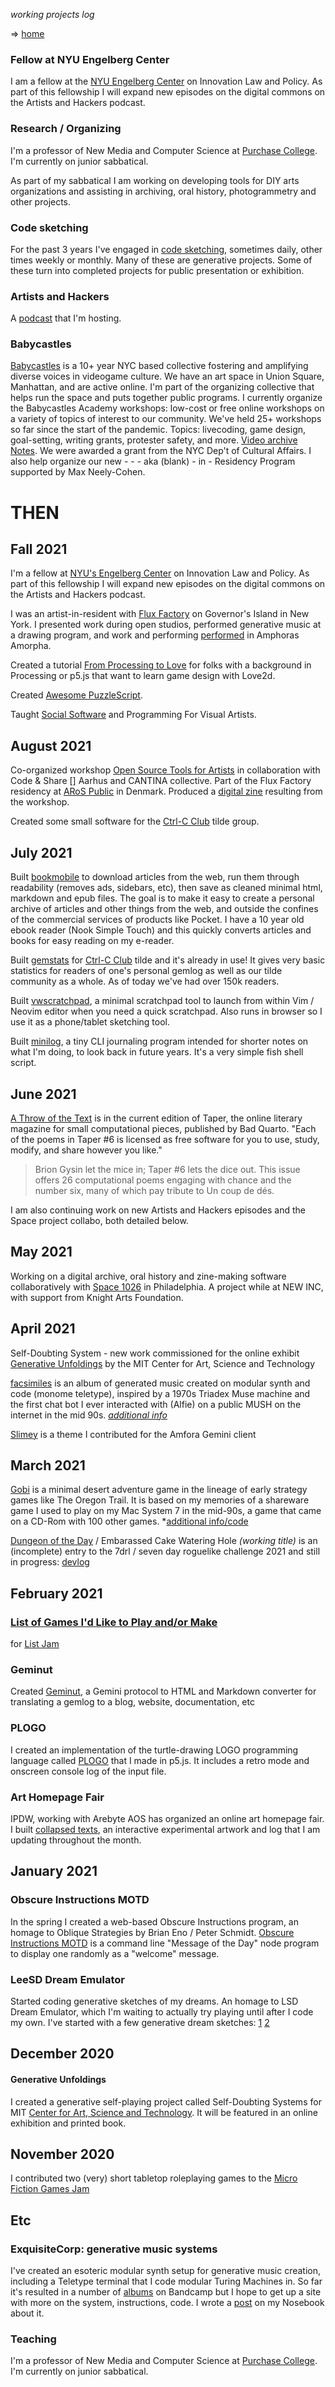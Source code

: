 
*working projects log* 

=> [home](..)

### Fellow at NYU Engelberg Center
I am a fellow at the [NYU Engelberg Center](https://www.law.nyu.edu/centers/engelberg/team) on Innovation Law and Policy. As part of this fellowship I will expand new episodes on the digital commons on the Artists and Hackers podcast.

### Research / Organizing

I'm a professor of New Media and Computer Science at [Purchase College](https://www.purchase.edu/live/profiles/2060-lee-tusman). I'm currently on junior sabbatical.

As part of my sabbatical I am working on developing tools for DIY arts organizations and assisting in archiving, oral history, photogrammetry and other projects.

### Code sketching

For the past 3 years I've engaged in [code sketching](https://leetusman.com/everyday/), sometimes daily, other times weekly or monthly. Many of these are generative projects. Some of these turn into completed projects for public presentation or exhibition.

### Artists and Hackers

A [podcast](https://www.artistsandhackers.org) that I'm hosting.

### Babycastles 

[Babycastles](https://www.babycastles.com) is a 10+ year NYC based collective fostering and amplifying diverse voices in videogame culture. We have an art space in Union Square, Manhattan, and are active online. I'm part of the organizing collective that helps run the space and puts together public programs. I currently organize the Babycastles Academy workshops: low-cost or free online workshops on a variety of topics of interest to our community. We've held 25+ workshops so far since the start of the pandemic. Topics: livecoding, game design, goal-setting, writing grants, protester safety, and more.  [Video archive](https://www.youtube.com/playlist?list=PLJzpMnmDTJIUBNOpzI5qdPJ1cXhITBSq-) [Notes](https://github.com/babycastles/Babycastles-Academy). We were awarded a grant from the NYC Dep't of Cultural Affairs. I also help organize our new  - - - aka (blank) - in - Residency Program supported by Max Neely-Cohen.

# THEN


## Fall 2021

I'm a fellow at [NYU's Engelberg Center](https://www.law.nyu.edu/centers/engelberg/team) on Innovation Law and Policy. As part of this fellowship I will expand new episodes on the digital commons on the Artists and Hackers podcast.

I was an artist-in-resident with [Flux Factory](https://www.fluxfactory.org/welcometofluxisland/) on Governor's Island in New York. I presented work during open studios, performed generative music at a drawing program, and work and performing [performed](https://www.fluxfactory.org/event/amphoras-amorpha-with-sally-beauty-twin/2021-10-16/) in Amphoras Amorpha. 

Created a tutorial [From Processing to Love](https://github.com/lee2sman/processing-to-love) for folks with a background in Processing or p5.js that want to learn game design with Love2d.

Created [Awesome PuzzleScript](https://github.com/lee2sman/awesome-puzzlescript).

Taught [Social Software](https://leetusman.com/social_software_2021/) and Programming For Visual Artists.

## August 2021

Co-organized workshop [Open Source Tools for Artists](https://www.aros.dk/da/besoeg/kalender/open-source-tools-for-artists/) in collaboration with Code & Share [] Aarhus and CANTINA collective. Part of the Flux Factory residency at [ARoS Public](https://www.aros.dk/en/learning/about-aros-public/) in Denmark. Produced a [digital zine](http://open-source-tools-for-artists.glitch.me/) resulting from the workshop.

Created some small software for the [Ctrl-C Club](https://ctrl-c.club/) tilde group.

## July 2021

Built [bookmobile](https://tildegit.org/exquisitecorp/bookmobile) to download articles from the web, run them through readability (removes ads, sidebars, etc), then save as cleaned minimal html, markdown and epub files. The goal is to make it easy to create a personal archive of articles and other things from the web, and outside the confines of the commercial services of products like Pocket. I have a 10 year old ebook reader (Nook Simple Touch) and this quickly converts articles and books for easy reading on my e-reader.

Built [gemstats](https://tildegit.org/exquisitecorp/gemstats) for [Ctrl-C Club](https://ctrl-c.club/) tilde and it's already in use! It gives very basic statistics for readers of one's personal gemlog as well as our tilde community as a whole. As of today we've had over 150k readers.

Built [vwscratchpad](https://tildegit.org/exquisitecorp/vwscratchpad), a minimal scratchpad tool to launch from within Vim / Neovim editor when you need a quick scratchpad. Also runs in browser so I use it as a phone/tablet sketching tool.

Built [minilog](https://tildegit.org/exquisitecorp/minilog), a tiny CLI journaling program intended for shorter notes on what I'm doing, to look back in future years. It's a very simple fish shell script.

## June 2021

[A Throw of the Text](https://taper.badquar.to/6/throw_of_the_text.html) is in the current edition of Taper, the online literary magazine for small computational pieces, published by Bad Quarto. "Each of the poems in Taper #6 is licensed as free software for you to use, study, modify, and share however you like."

> Brion Gysin let the mice in; Taper #6 lets the dice out. This issue offers 26 computational poems engaging with chance and the number six, many of which pay tribute to Un coup de dés.

I am also continuing work on new Artists and Hackers episodes and the Space project collabo, both detailed below.

## May 2021

Working on a digital archive, oral history and zine-making software collaboratively with [Space 1026](https://space1026.com/) in Philadelphia. A project while at NEW INC, with support from Knight Arts Foundation.

## April 2021

Self-Doubting System - new work commissioned for the online exhibit [Generative Unfoldings](https://generative-unfoldings.mit.edu/) by the MIT Center for Art, Science and Technology

[facsimiles](https://exquisitecorp.bandcamp.com/album/facsimiles) is an album of generated music created on modular synth and code (monome teletype), inspired by a 1970s Triadex Muse machine and the first chat bot I ever interacted with (Alfie) on a public MUSH on the internet in the mid 90s. *[additional info](https://leetusman.com/algoraves/2021-04-15-triadex-muse.html)*

[Slimey](https://github.com/makeworld-the-better-one/amfora/blob/master/contrib/themes/README.md) is a theme I contributed for the Amfora Gemini client

## March 2021

[Gobi](https://notapipe.itch.io/gobi) is a minimal desert adventure game in the lineage of early strategy games like The Oregon Trail. It is based on my memories of a shareware game I used to play on my Mac System 7 in the mid-90s, a game that came on a CD-Rom with 100 other games. *[additional info/code](https://tildegit.org/exquisitecorp/gobi)

[Dungeon of the Day](https://tildegit.org/exquisitecorp/dungeon-of-the-day) / Embarassed Cake Watering Hole *(working title)* is an (incomplete) entry to the 7drl / seven day roguelike challenge 2021 and still in progress: [devlog](https://tildegit.org/exquisitecorp/dungeon-of-the-day)

## February 2021

### [List of Games I'd Like to Play and/or Make](https://notapipe.itch.io/games-id-like-to-play-andor-make)  

for [List Jam](https://itch.io/jam/list-jam)

### Geminut

Created [Geminut](https://tildegit.org/exquisitecorp), a Gemini protocol to HTML and Markdown converter for translating a gemlog to a blog, website, documentation, etc

### PLOGO

I created an implementation of the turtle-drawing LOGO programming language called [PLOGO](https://tildegit.org/exquisitecorp/PLOGO) that I made in p5.js. It includes a retro mode and onscreen console log of the input file.

### Art Homepage Fair

IPDW, working with Arebyte AOS has organized an online art homepage fair. I built [collapsed texts](https://arthomepagefair.net/~lee/), an interactive experimental artwork and log that I am updating throughout the month.

## January 2021

### Obscure Instructions MOTD

In the spring I created a web-based Obscure Instructions program, an homage to Oblique Strategies by Brian Eno / Peter Schmidt. [Obscure Instructions MOTD](https://tildegit.org/exquisitecorp/obscure-instructions-motd) is a command line "Message of the Day" node program to display one randomly as a "welcome" message.

### LeeSD Dream Emulator

Started coding generative sketches of my dreams. An homage to LSD Dream Emulator, which I'm waiting to actually try playing until after I code my own. I've started with a few generative dream sketches: [1](https://leetusman.com/everyday/161/) [2](https://leetusman.com/everyday/163/)

## December 2020

#### Generative Unfoldings

I created a generative self-playing project called Self-Doubting Systems for MIT [Center for Art, Science and Technology](https://arts.mit.edu/cast/). It will be featured in an online exhibition and printed book.

## November 2020

I contributed two (very) short tabletop roleplaying games to the [Micro Fiction Games Jam](https://microfictiongames.neocities.org/2020/)

## Etc

### ExquisiteCorp: generative music systems

I've created an esoteric modular synth setup for generative music creation, including a Teletype terminal that I code modular Turing Machines in. So far it's resulted in a number of [albums](https://exquisitecorp.bandcamp.com/) on Bandcamp but I hope to get up a site with more on the system, instructions, code. I wrote a [post](https://leetusman.com/nosebook/programing-patching) on my Nosebook about it.

### Teaching

I'm a professor of New Media and Computer Science at [Purchase College](https://www.purchase.edu/live/profiles/2060-lee-tusman). I'm currently on junior sabbatical.
